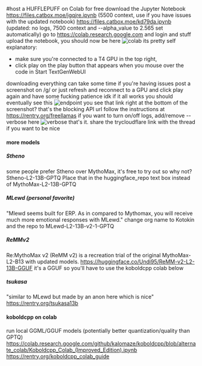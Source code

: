 #host a HUFFLEPUFF on Colab for free 
download the Jupyter Notebook https://files.catbox.moe/jgqjre.ipynb (5500 context, use if you have issues with the updated notebook)
https://files.catbox.moe/kd79da.ipynb (updated: no logs, 7500 context and  --alpha_value to 2.565 set automatically)
go to https://colab.research.google.com and login and stuff
upload the notebook, you should now be here
![colab](https://files.catbox.moe/4ijyz5.png)
its pretty self explanatory:
- make sure you're connected to a T4 GPU in the top right, 
- click play on the play button that appears when you mouse over the code in Start TextGenWebUI

downloading everything can take some time
if you're having issues post a screenshot on /g/ or just refresh and reconnect to a GPU and click play again and have some fucking patience idk
if it all works you should eventually see this
![endpoint](https://files.catbox.moe/d13kt9.png)
you see that link right at the bottom of the screenshot?
that's the blocking API url
follow the instructions at https://rentry.org/freellamas
if you want to turn on/off logs, add/remove --verbose here
![verbose](https://files.catbox.moe/um0pbm.png)
that's it. share the trycloudflare link with the thread if you want to be nice

#### more models
##### Stheno
some people prefer Stheno over MythoMax, it's free to try out so why not?
Stheno-L2-13B-GPTQ
Place that in the huggingface_repo text box instead of MythoMax-L2-13B-GPTQ
##### MLewd (personal favorite)
"Mlewd seems built for ERP. As in compared to Mythomax, you will receive much more emotional responses with MLewd."
change org name to Kotokin and the repo to MLewd-L2-13B-v2-1-GPTQ

##### ReMMv2
Re:MythoMax v2 (ReMM v2) is a recreation trial of the original MythoMax-L2-B13 with updated models.
https://huggingface.co/Undi95/ReMM-v2-L2-13B-GGUF
it's a GGUF so you'll have to use the koboldcpp colab below

##### tsukasa
"similar to MLewd but made by an anon here which is nice"
https://rentry.org/tsukasa13b


#### koboldcpp on colab
run local GGML/GGUF models (potentially better quantization/quality than GPTQ)
https://colab.research.google.com/github/kalomaze/koboldcpp/blob/alternate_colab/Koboldcpp_Colab_(Improved_Edition).ipynb
https://rentry.org/koboldcpp_colab_guide